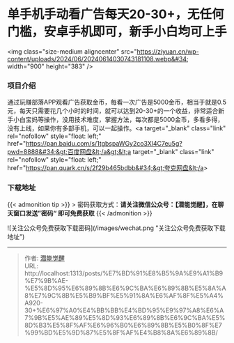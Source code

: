 # 单手机手动看广告每天20-30&#43;，无任何门槛，安卓手机即可，新手小白均可上手


&lt;img class=&#34;size-medium aligncenter&#34; src=&#34;https://ziyuan.cn/wp-content/uploads/2024/06/20240614030743181108.webp&#34; width=&#34;900&#34; height=&#34;383&#34; /&gt;
###  项目介绍

通过玩赚部落APP观看广告获取金币，每看一次广告是5000金币，相当于就是0.5元，每天只需要花几个小时的时间，就可以达到20-30&#43;的一个收益，非常适合新手小白宝妈等操作，没用技术难度，掌握方法，每次都是5000金币，多看多得，没有上线，如果你有多部手机，可以一起操作。&lt;a target=&#34;_blank&#34; class=&#34;link&#34; rel=&#34;nofollow&#34; style=&#34;float: left;&#34; href=&#34;https://pan.baidu.com/s/1tgbspaWGy2co3Xl4C7eu5g?pwd=8888&#34;&gt;百度网盘&lt;/a&gt;&lt;a target=&#34;_blank&#34; class=&#34;link&#34; rel=&#34;nofollow&#34; style=&#34;float: left;&#34; href=&#34;https://pan.quark.cn/s/2f29b465bdbb&#34;&gt;夸克网盘&lt;/a&gt;

### 下载地址




{{&lt; admonition tip &gt;}}
&gt; 密码获取方式：**请关注微信公众号：【潜能觉醒】，在聊天窗口发送”密码“ 即可免费获取**
{{&lt; /admonition &gt;}}


![关注公众号免费获取下载密码](/images/wechat.png &#34;关注公众号免费获取下载地址&#34;)

---

> 作者: [潜能觉醒](/)  
> URL: http://localhost:1313/posts/%E7%BD%91%E8%B5%9A%E9%A1%B9%E7%9B%AE-%E5%8D%95%E6%89%8B%E6%9C%BA%E6%89%8B%E5%8A%A8%E7%9C%8B%E5%B9%BF%E5%91%8A%E6%AF%8F%E5%A4%A920-30&#43;%E6%97%A0%E4%BB%BB%E4%BD%95%E9%97%A8%E6%A7%9B%E5%AE%89%E5%8D%93%E6%89%8B%E6%9C%BA%E5%8D%B3%E5%8F%AF%E6%96%B0%E6%89%8B%E5%B0%8F%E7%99%BD%E5%9D%87%E5%8F%AF%E4%B8%8A%E6%89%8B/  


